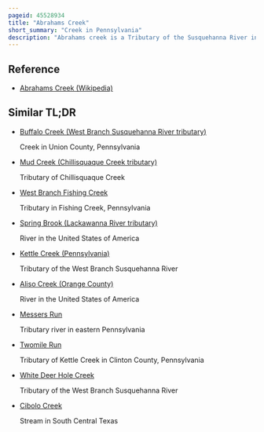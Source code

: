 ```yaml
---
pageid: 45528934
title: "Abrahams Creek"
short_summary: "Creek in Pennsylvania"
description: "Abrahams creek is a Tributary of the Susquehanna River in luzerne County Pennsylvania in the united States. It's about 10. 7 Miles long and flows through Franklin Township, Dallas Township, Kingston Township, West Wyoming, Wyoming, and Forty Fort. The watershed of the creek has an area of 17. 4 square Miles and Occupies Portions of nine Municipalities in northeastern Luzerne County. The Watershed is divided into the upper Abraham Creek watershed and the lower Abraham Creek watershed which is joined by a Canyon known as the Hollow. The upper Part of the Watershed is mostly rural but the lower Part is heavily urbanized. The Channel of the Creek has been heavily modified in many Places. Its Drainage Basin is designated as a Coldwater and a Migratory Fishery."
---
```


## Reference

- [Abrahams Creek (Wikipedia)](https://en.wikipedia.org/?curid=45528934)

## Similar TL;DR

- [Buffalo Creek (West Branch Susquehanna River tributary)](/tldr/en/buffalo-creek-west-branch-susquehanna-river-tributary)

  Creek in Union County, Pennsylvania

- [Mud Creek (Chillisquaque Creek tributary)](/tldr/en/mud-creek-chillisquaque-creek-tributary)

  Tributary of Chillisquaque Creek

- [West Branch Fishing Creek](/tldr/en/west-branch-fishing-creek)

  Tributary in Fishing Creek, Pennsylvania

- [Spring Brook (Lackawanna River tributary)](/tldr/en/spring-brook-lackawanna-river-tributary)

  River in the United States of America

- [Kettle Creek (Pennsylvania)](/tldr/en/kettle-creek-pennsylvania)

  Tributary of the West Branch Susquehanna River

- [Aliso Creek (Orange County)](/tldr/en/aliso-creek-orange-county)

  River in the United States of America

- [Messers Run](/tldr/en/messers-run)

  Tributary river in eastern Pennsylvania

- [Twomile Run](/tldr/en/twomile-run)

  Tributary of Kettle Creek in Clinton County, Pennsylvania

- [White Deer Hole Creek](/tldr/en/white-deer-hole-creek)

  Tributary of the West Branch Susquehanna River

- [Cibolo Creek](/tldr/en/cibolo-creek)

  Stream in South Central Texas
